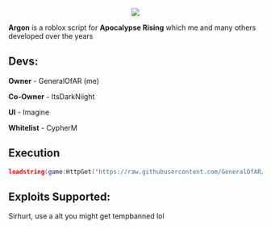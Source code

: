 <p align="center"><img src="https://i.imgur.com/nAEEyct.jpg"></p>

**Argon** is a roblox  script for **Apocalypse Rising** which me and many others developed over the years

## Devs:
**Owner** - GeneralOfAR (me)

**Co-Owner** - ItsDarkNiight

**UI** - Imagine

**Whitelist** - CypherM



## Execution

```lua
loadstring(game:HttpGet("https://raw.githubusercontent.com/GeneralOfAR/Argon-AR/main/Main.lua"))();
```

## Exploits Supported:

Sirhurt, use a alt you might get tempbanned lol
